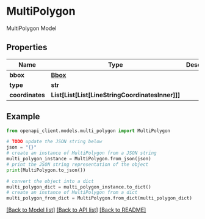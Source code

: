 # MultiPolygon

MultiPolygon Model

## Properties

Name | Type | Description | Notes
------------ | ------------- | ------------- | -------------
**bbox** | [**Bbox**](Bbox.md) |  | [optional] 
**type** | **str** |  | 
**coordinates** | **List[List[List[LineStringCoordinatesInner]]]** |  | 

## Example

```python
from openapi_client.models.multi_polygon import MultiPolygon

# TODO update the JSON string below
json = "{}"
# create an instance of MultiPolygon from a JSON string
multi_polygon_instance = MultiPolygon.from_json(json)
# print the JSON string representation of the object
print(MultiPolygon.to_json())

# convert the object into a dict
multi_polygon_dict = multi_polygon_instance.to_dict()
# create an instance of MultiPolygon from a dict
multi_polygon_from_dict = MultiPolygon.from_dict(multi_polygon_dict)
```
[[Back to Model list]](../README.md#documentation-for-models) [[Back to API list]](../README.md#documentation-for-api-endpoints) [[Back to README]](../README.md)


